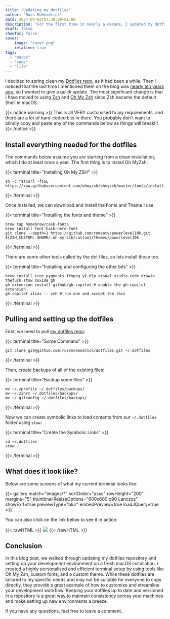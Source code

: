 ```yaml
---
title: "Updating my dotfiles"
author: "Russ McKendrick"
date: 2024-04-02T07:30:00+01:00
description: "For the first time in nearly a decade, I updated my dotfiles blog post."
draft: false
showToc: false
cover:
    image: "cover.png"
    relative: true
tags:
  - "macos"
  - "code"
  - "life"
---
```


I decided to spring clean my [Dotfiles repo](https://github.com/russmckendrick/dotfiles), as it had been a while. Then I noticed that the last time I mentioned them on the blog was [nearly ten years ago](/2014/08/10/dotfiles/), so I wanted to give a quick update. The most significant change is that I have moved to using [Zsh](https://www.zsh.org/ "Zsh") and [Oh My Zsh](https://ohmyz.sh/) since Zsh became the default Shell in macOS.

{{< notice warning >}}
This is all VERY customised to my requirements, and there are a lot of hard-coded bits in there. You probably don't want to blindly copy and paste any of the commands below as things will break!!!
{{< /notice >}}

## Install everything needed for the dotfiles

The commands below assume you are starting from a clean installation, which I do at least once a year. The first thing is to install Oh MyZsh:

{{< terminal title="Installing Oh My ZSH" >}}
```
sh -c "$(curl -fsSL https://raw.githubusercontent.com/ohmyzsh/ohmyzsh/master/tools/install.sh)"
```
{{< /terminal >}}

Once installed, we can download and install the Fonts and Theme I use:

{{< terminal title="Installing the fonts and theme" >}}
```
brew tap homebrew/cask-fonts
brew install font-hack-nerd-font
git clone --depth=1 https://github.com/romkatv/powerlevel10k.git ${ZSH_CUSTOM:-$HOME/.oh-my-zsh/custom}/themes/powerlevel10k
```
{{< /terminal >}}

There are some other tools called by the dot files, so lets install those too.

{{< terminal title="Installing and configuring the other bits" >}}
```
brew install tree pygments ffmpeg yt-dlp visual-studio-code drawio thefuck stow zoxide gh
gh extension install github/gh-copilot # enable the gh-copilot  extension
gh copilot alias -- zsh # run one and accept the t&cs
```
{{< /terminal >}}

## Pulling and setting up the dotfiles

First, we need to pull [my dotfiles repo](https://github.com/russmckendrick/dotfiles/):

{{< terminal title="Some Command" >}}
```
git clone git@github.com:russmckendrick/dotfiles.git ~/.dotfiles
```
{{< /terminal >}}

Then, create backups of all of the existing files:

{{< terminal title="Backup some files" >}}
```
mv ~/.zprofile ~/.dotfiles/backups/
mv ~/.zshrc ~/.dotfiles/backups/
mv ~/.gitconfig ~/.dotfiles/backups/
```
{{< /terminal >}}

Now we can create symbolic links to load contents from our `~/.dotfiles` folder using `stow`:

{{< terminal title="Create the Symbolic Links" >}}
```
cd ~/.dotfiles
stow .
```
{{< /terminal >}}

## What does it look like?

Below are some screens of what my current terminal looks like:

{{< gallery match="images/*" sortOrder="assc" rowHeight="200" margins="5" thumbnailResizeOptions="600x600 q90 Lanczos" showExif=true previewType="blur" embedPreview=true loadJQuery=true >}}<br>

You can also click on the link below to see it in action:

{{< rawHTML >}}
<a href="https://asciinema.org/a/PTUqbpxikms7nFWNs4R7OhMQR" target="_blank"><img src="https://asciinema.org/a/PTUqbpxikms7nFWNs4R7OhMQR.svg" class="no-zoom"/></a>
{{< /rawHTML >}}


## Conclusion

In this blog post, we walked through updating my dotfiles repository and setting up your development environment on a fresh macOS installation. I created a highly personalised and efficient terminal setup by using tools like Oh My Zsh, custom fonts, and a custom theme. While these dotfiles are tailored to my specific needs and may not be suitable for everyone to copy directly, they provide a great example of how to customize and streamline your development workflow. Keeping your dotfiles up to date and versioned in a repository is a great way to maintain consistency across your machines and make setting up new environments a breeze.

If you have any questions, feel free to leave a comment.
